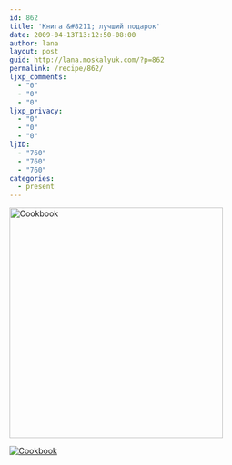 ```yaml
---
id: 862
title: 'Книга &#8211; лучший подарок'
date: 2009-04-13T13:12:50-08:00
author: lana
layout: post
guid: http://lana.moskalyuk.com/?p=862
permalink: /recipe/862/
ljxp_comments:
  - "0"
  - "0"
  - "0"
ljxp_privacy:
  - "0"
  - "0"
  - "0"
ljID:
  - "760"
  - "760"
  - "760"
categories:
  - present
---
```

<a class="flickr-image alignnone" title="Cookbook" rel="flickr-mgr" href="http://www.flickr.com/photos/67405678@N00/3408945728/"><img loading="lazy" class="flickr-medium" src="http://farm4.static.flickr.com/3364/3408945728_4ec9ea72aa.jpg" alt="Cookbook" width="375" height="406" /></a>

<a class="flickr-image alignnone" title="Cookbook" rel="flickr-mgr" href="http://www.flickr.com/photos/67405678@N00/3408949220/"><img class="flickr-medium" src="http://farm4.static.flickr.com/3656/3408949220_24247ae986.jpg" alt="Cookbook" /></a>